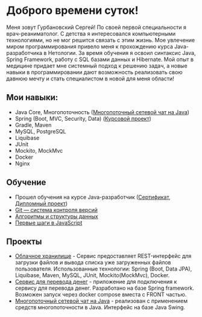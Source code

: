 # Доброго времени суток!
Меня зовут Гурбановский Сергей! По своей первой специальности я врач-реаниматолог. 
С детства я интересовался компьютерными технологиями, но не мог решится связать с этим жизнь. 
Мое увлечение миром программирования привело меня к прохождению курса Java-разработчика в Нетологии. 
За время обучения я освоил синтаксис Java, Spring Framework, работу с SQL базами данных и Hibernate. 
Мой опыт в медицине придает мне системный подход к решению задач, 
а новые навыки в программировании дают возможность реализовать свою давнюю мечту и стать специалистом 
в новой для меня области!

## Мои навыки:
- Java Core, Многопоточность ([Многопоточный сетевой чат на Java](https://github.com/13tom13/networkchat))
- Spring (Boot, MVC, Security, Data) ([Курсовой проект](https://github.com/13tom13/moneytransferservice.git))
- Gradle, Maven
- MySQL, PostgreSQL 
- Liquibase
- JUnit 
- Mockito, MockMvc  
- Docker
- Nginx

## Обучение
- Прошел обучения на курсе Java-разработчик ([Сертификат](certificate.pdf), [Дипломный проект](https://github.com/13tom13/CloudService.git))
- [Git — система контроля версий](certificate-git.pdf)
- [Алгоритмы и структуры данных](certificate-algo.pdf)
- [Первые шаги в JavaScript](certificate-JavaScript.pdf)

## Проекты
- [Облачное хранилище](https://github.com/13tom13/CloudService) - Сервис предоставляет REST-интерфейс 
для загрузки файлов и вывода списка уже загруженных файлов пользователя. 
Использованные технологии: Spring (Boot, Data JPA), Liquibase, Maven, MySQL, JUnit, Mockito(MockMvc), Docker.
- [Сервис для перевода денег](https://github.com/13tom13/moneytransferservice) - приложение для подключения 
к сервису для перевода денег. Разработано на базе Spring framework. 
Возможен запуск через docker compose вместа с FRONT частью.
- [Многопоточный сетевой чат на Java](https://github.com/13tom13/networkchat) - реализован с применением
  средств многопоточности в Java. Интерфейс на базе Java Swing.